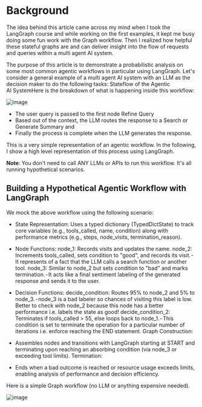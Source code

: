 # Background
The idea behind this article came across my mind when I took the LangGraph course and while working on the first examples, it kept me busy doing some fun work with the Graph workflow. Then I realized how helpful these stateful graphs are and can deliver insight into the flow of requests and queries within a multi agent AI system.

The purpose of this article is to demonstrate a probabilistic analysis on some most common agentic workflows in particular using LangGraph.
Let's consider a general example of a multi agent AI system with an LLM as the decision maker to do the following tasks:
Stateflow of the Agentic AI SystemHere is the breakdown of what is happening inside this workflow:

![image](https://github.com/user-attachments/assets/cf395d9b-440c-4180-8d92-c44f53661ef1)

- The user query is passed to the first node Refine Query 
- Based out of the context, the LLM routes the response to a Search or Generate Summary and 
- Finally the process is complete when the LLM generates the response.

This is a very simple representation of an agentic workflow. In the following, I show a high level representation of this process using LangGraph. 

**Note**: You don't need to call ANY LLMs or APIs to run this workflow. It's all running hypothetical scenarios.

## Building a Hypothetical Agentic Workflow with LangGraph
We mock the above workflow using the following scenario:
- State Representation:
Uses a typed dictionary (TypedDictState) to track core variables (e.g., tools_called, name, condition) along with performance metrics (e.g., steps, node_visits, termination_reason).

- Node Functions:
node_1: Records visits and updates the name.
node_2: Increments tools_called, sets condition to "good", and records its visit. - It represents of a fact that the LLM calls a search function or another tool.
node_3: Similar to node_2 but sets condition to "bad" and marks termination. - It acts like a final sentiment labeling of the generated response and sends it to the user.

- Decision Functions:
decide_condition: Routes 95% to node_2 and 5% to node_3. - node_3 is a bad labeler so chances of visiting this label is low. Better to check with node_2 because this node has a better performance i.e. labels the state as good!
decide_condition_2: Terminates if tools_called > 55, else loops back to node_1. - This condition is set to terminate the operation for a particular number of iterations i.e. enforce reaching the END statement.
Graph Construction:

- Assembles nodes and transitions with LangGraph starting at START and terminating upon reaching an absorbing condition (via node_3 or exceeding tool limits).
Termination:
- Ends when a bad outcome is reached or resource usage exceeds limits, enabling analysis of performance and decision efficiency.

Here is a simple Graph workflow (no LLM or anything expensive needed).

![image](https://github.com/user-attachments/assets/ce3f2c19-d7e2-44ca-be45-f3e1e439205e)
